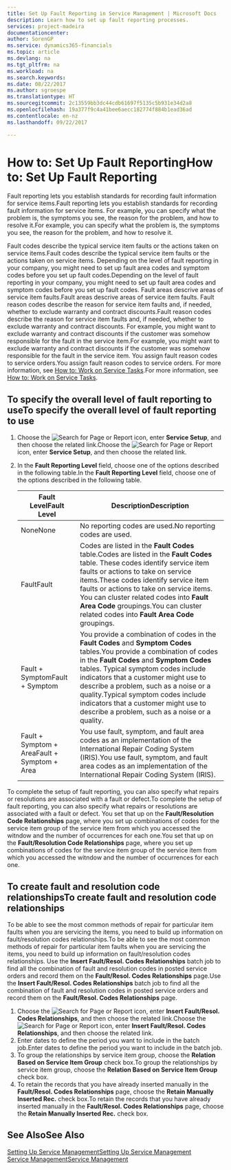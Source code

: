 ```yaml
---
title: Set Up Fault Reporting in Service Management | Microsoft Docs
description: Learn how to set up fault reporting processes.
services: project-madeira
documentationcenter: 
author: SorenGP
ms.service: dynamics365-financials
ms.topic: article
ms.devlang: na
ms.tgt_pltfrm: na
ms.workload: na
ms.search.keywords: 
ms.date: 08/22/2017
ms.author: sgroespe
ms.translationtype: HT
ms.sourcegitcommit: 2c13559bb3dc44cdb61697f5135c5b931e34d2a8
ms.openlocfilehash: 19a377f9c4a41bee6aecc182774f884b1ead36ad
ms.contentlocale: en-nz
ms.lasthandoff: 09/22/2017

---
```


# <a name="how-to-set-up-fault-reporting"></a><span data-ttu-id="3347c-103">How to: Set Up Fault Reporting</span><span class="sxs-lookup"><span data-stu-id="3347c-103">How to: Set Up Fault Reporting</span></span>
<span data-ttu-id="3347c-104">Fault reporting lets you establish standards for recording fault information for service items.</span><span class="sxs-lookup"><span data-stu-id="3347c-104">Fault reporting lets you establish standards for recording fault information for service items.</span></span> <span data-ttu-id="3347c-105">For example, you can specify what the problem is, the symptoms you see, the reason for the problem, and how to resolve it.</span><span class="sxs-lookup"><span data-stu-id="3347c-105">For example, you can specify what the problem is, the symptoms you see, the reason for the problem, and how to resolve it.</span></span>  

<span data-ttu-id="3347c-106">Fault codes describe the typical service item faults or the actions taken on service items.</span><span class="sxs-lookup"><span data-stu-id="3347c-106">Fault codes describe the typical service item faults or the actions taken on service items.</span></span> <span data-ttu-id="3347c-107">Depending on the level of fault reporting in your company, you might need to set up fault area codes and symptom codes before you set up fault codes.</span><span class="sxs-lookup"><span data-stu-id="3347c-107">Depending on the level of fault reporting in your company, you might need to set up fault area codes and symptom codes before you set up fault codes.</span></span> <span data-ttu-id="3347c-108">Fault areas descrive areas of service item faults.</span><span class="sxs-lookup"><span data-stu-id="3347c-108">Fault areas descrive areas of service item faults.</span></span> <span data-ttu-id="3347c-109">Fault reason codes describe the reason for service item faults and, if needed, whether to exclude warranty and contract discounts.</span><span class="sxs-lookup"><span data-stu-id="3347c-109">Fault reason codes describe the reason for service item faults and, if needed, whether to exclude warranty and contract discounts.</span></span> <span data-ttu-id="3347c-110">For example, you might want to exclude warranty and contract discounts if the customer was somehow responsible for the fault in the service item.</span><span class="sxs-lookup"><span data-stu-id="3347c-110">For example, you might want to exclude warranty and contract discounts if the customer was somehow responsible for the fault in the service item.</span></span> <span data-ttu-id="3347c-111">You assign fault reason codes to service orders.</span><span class="sxs-lookup"><span data-stu-id="3347c-111">You assign fault reason codes to service orders.</span></span> <span data-ttu-id="3347c-112">For more information, see [How to: Work on Service Tasks](service-how-to-work-on-service-tasks.md).</span><span class="sxs-lookup"><span data-stu-id="3347c-112">For more information, see [How to: Work on Service Tasks](service-how-to-work-on-service-tasks.md).</span></span>  

## <a name="to-specify-the-overall-level-of-fault-reporting-to-use"></a><span data-ttu-id="3347c-113">To specify the overall level of fault reporting to use</span><span class="sxs-lookup"><span data-stu-id="3347c-113">To specify the overall level of fault reporting to use</span></span>
1. <span data-ttu-id="3347c-114">Choose the ![Search for Page or Report](media/ui-search/search_small.png "Search for Page or Report icon") icon, enter **Service Setup**, and then choose the related link.</span><span class="sxs-lookup"><span data-stu-id="3347c-114">Choose the ![Search for Page or Report](media/ui-search/search_small.png "Search for Page or Report icon") icon, enter **Service Setup**, and then choose the related link.</span></span> 
2. <span data-ttu-id="3347c-115">In the **Fault Reporting Level** field, choose one of the options described in the following table.</span><span class="sxs-lookup"><span data-stu-id="3347c-115">In the **Fault Reporting Level** field, choose one of the options described in the following table.</span></span>  
  
    |<span data-ttu-id="3347c-116">**Fault Level**</span><span class="sxs-lookup"><span data-stu-id="3347c-116">**Fault Level**</span></span>|<span data-ttu-id="3347c-117">**Description**</span><span class="sxs-lookup"><span data-stu-id="3347c-117">**Description**</span></span>|  
    |------------|-------------|  
    |<span data-ttu-id="3347c-118">None</span><span class="sxs-lookup"><span data-stu-id="3347c-118">None</span></span> | <span data-ttu-id="3347c-119">No reporting codes are used.</span><span class="sxs-lookup"><span data-stu-id="3347c-119">No reporting codes are used.</span></span>|  
    |<span data-ttu-id="3347c-120">Fault</span><span class="sxs-lookup"><span data-stu-id="3347c-120">Fault</span></span> | <span data-ttu-id="3347c-121">Codes are listed in the **Fault Codes** table.</span><span class="sxs-lookup"><span data-stu-id="3347c-121">Codes are listed in the **Fault Codes** table.</span></span> <span data-ttu-id="3347c-122">These codes identify service item faults or actions to take on service items.</span><span class="sxs-lookup"><span data-stu-id="3347c-122">These codes identify service item faults or actions to take on service items.</span></span> <span data-ttu-id="3347c-123">You can cluster related codes into **Fault Area Code** groupings.</span><span class="sxs-lookup"><span data-stu-id="3347c-123">You can cluster related codes into **Fault Area Code** groupings.</span></span>|  
    |<span data-ttu-id="3347c-124">Fault + Symptom</span><span class="sxs-lookup"><span data-stu-id="3347c-124">Fault + Symptom</span></span> | <span data-ttu-id="3347c-125">You provide a combination of codes in the **Fault Codes** and **Symptom Codes** tables.</span><span class="sxs-lookup"><span data-stu-id="3347c-125">You provide a combination of codes in the **Fault Codes** and **Symptom Codes** tables.</span></span> <span data-ttu-id="3347c-126">Typical symptom codes include indicators that a customer might use to describe a problem, such as a noise or a quality.</span><span class="sxs-lookup"><span data-stu-id="3347c-126">Typical symptom codes include indicators that a customer might use to describe a problem, such as a noise or a quality.</span></span>|  
    |<span data-ttu-id="3347c-127">Fault + Symptom + Area</span><span class="sxs-lookup"><span data-stu-id="3347c-127">Fault + Symptom + Area</span></span> | <span data-ttu-id="3347c-128">You use fault, symptom, and fault area codes as an implementation of the International Repair Coding System (IRIS).</span><span class="sxs-lookup"><span data-stu-id="3347c-128">You use fault, symptom, and fault area codes as an implementation of the International Repair Coding System (IRIS).</span></span>|  
  
<span data-ttu-id="3347c-129">To complete the setup of fault reporting, you can also specify what repairs or resolutions are associated with a fault or defect.</span><span class="sxs-lookup"><span data-stu-id="3347c-129">To complete the setup of fault reporting, you can also specify what repairs or resolutions are associated with a fault or defect.</span></span> <span data-ttu-id="3347c-130">You set that up on the **Fault/Resolution Code Relationships** page, where you set up combinations of codes for the service item group of the service item from which you accessed the witndow and the number of occurrences for each one.</span><span class="sxs-lookup"><span data-stu-id="3347c-130">You set that up on the **Fault/Resolution Code Relationships** page, where you set up combinations of codes for the service item group of the service item from which you accessed the witndow and the number of occurrences for each one.</span></span>

## <a name="to-create-fault-and-resolution-code-relationships"></a><span data-ttu-id="3347c-131">To create fault and resolution code relationships</span><span class="sxs-lookup"><span data-stu-id="3347c-131">To create fault and resolution code relationships</span></span>
<!--this needs to go in a working with topic-->
<span data-ttu-id="3347c-132">To be able to see the most common methods of repair for particular item faults when you are servicing the items, you need to build up information on fault/resolution codes relationships.</span><span class="sxs-lookup"><span data-stu-id="3347c-132">To be able to see the most common methods of repair for particular item faults when you are servicing the items, you need to build up information on fault/resolution codes relationships.</span></span> <span data-ttu-id="3347c-133">Use the **Insert Fault/Resol. Codes Relationships** batch job to find all the combination of fault and resolution codes in posted service orders and record them on the **Fault/Resol. Codes Relationships** page.</span><span class="sxs-lookup"><span data-stu-id="3347c-133">Use the **Insert Fault/Resol. Codes Relationships** batch job to find all the combination of fault and resolution codes in posted service orders and record them on the **Fault/Resol. Codes Relationships** page.</span></span> 
  
1. <span data-ttu-id="3347c-134">Choose the ![Search for Page or Report](media/ui-search/search_small.png "Search for Page or Report icon") icon, enter **Insert Fault/Resol. Codes Relationships**, and then choose the related link.</span><span class="sxs-lookup"><span data-stu-id="3347c-134">Choose the ![Search for Page or Report](media/ui-search/search_small.png "Search for Page or Report icon") icon, enter **Insert Fault/Resol. Codes Relationships**, and then choose the related link.</span></span>  
2. <span data-ttu-id="3347c-135">Enter dates to define the period you want to include in the batch job.</span><span class="sxs-lookup"><span data-stu-id="3347c-135">Enter dates to define the period you want to include in the batch job.</span></span>  
3. <span data-ttu-id="3347c-136">To group the relationships by service item group, choose the **Relation Based on Service Item Group** check box.</span><span class="sxs-lookup"><span data-stu-id="3347c-136">To group the relationships by service item group, choose the **Relation Based on Service Item Group** check box.</span></span>  
4. <span data-ttu-id="3347c-137">To retain the records that you have already inserted manually in the **Fault/Resol. Codes Relationships** page, choose the **Retain Manually Inserted Rec.** check box.</span><span class="sxs-lookup"><span data-stu-id="3347c-137">To retain the records that you have already inserted manually in the **Fault/Resol. Codes Relationships** page, choose the **Retain Manually Inserted Rec.** check box.</span></span>  

## <a name="see-also"></a><span data-ttu-id="3347c-138">See Also</span><span class="sxs-lookup"><span data-stu-id="3347c-138">See Also</span></span>
[<span data-ttu-id="3347c-139">Setting Up Service Management</span><span class="sxs-lookup"><span data-stu-id="3347c-139">Setting Up Service Management</span></span>](service-setup-service.md)  
[<span data-ttu-id="3347c-140">Service Management</span><span class="sxs-lookup"><span data-stu-id="3347c-140">Service Management</span></span>](service-service.md)  

